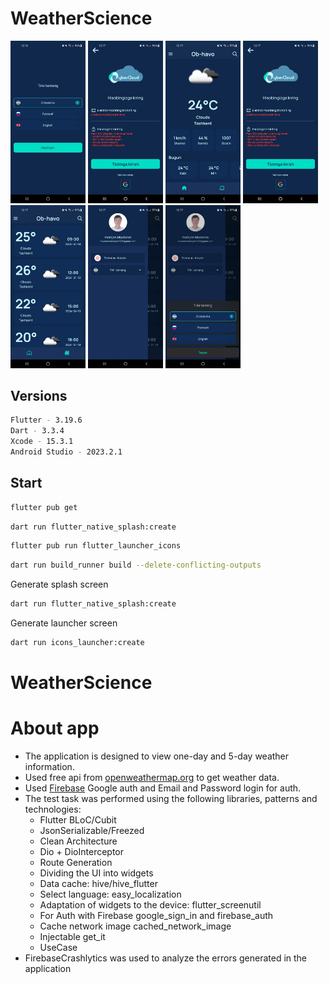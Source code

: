 # WeatherScience

<p float="center">
  <img src="./media/selectLang.jpg" width="120" />
  <img src="./media/auth.jpg"  width="120" /> 
  <img src="./media/main.jpg" width="120" />
  <img src="./media/auth.jpg"  width="120" /> 
  <img src="./media/calendar.jpg" width="120" />
  <img src="./media/drow.jpg" width="120" />
  <img src="./media/buttomShheet.jpg" width="120" />
</p>


## Versions

```bash
Flutter - 3.19.6
Dart - 3.3.4
Xcode - 15.3.1
Android Studio - 2023.2.1
```

## Start

```sh
flutter pub get
```

```sh
dart run flutter_native_splash:create
```

```sh
flutter pub run flutter_launcher_icons
```

```sh
dart run build_runner build --delete-conflicting-outputs
```

Generate splash screen

```sh
dart run flutter_native_splash:create
```

Generate launcher screen

```sh
dart run icons_launcher:create
```
# WeatherScience

#      About app

   - The application is designed to view one-day and 5-day weather information. 
   - Used free api from [openweathermap.org](https://openweathermap.org/) to get weather data.
   - Used [Firebase](https://firebase.google.com/) Google auth and Email and Password login for auth.
   - The test task was performed using the following libraries, patterns and technologies:
      * Flutter BLoC/Cubit
      * JsonSerializable/Freezed
      * Clean Architecture
      * Dio + DioInterceptor
      * Route Generation
      * Dividing the UI into widgets
      * Data cache: hive/hive_flutter
      * Select language: easy_localization
      * Adaptation of widgets to the device:  flutter_screenutil
      * For Auth with Firebase google_sign_in and firebase_auth
      * Cache network image cached_network_image
      * Injectable get_it
      * UseCase
   - FirebaseCrashlytics was used to analyze the errors generated in the application
